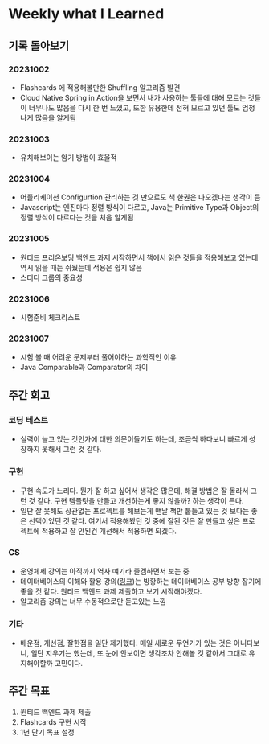 # Weekly what I Learned

## 기록 돌아보기

### 20231002

- Flashcards 에 적용해볼만한 Shuffling 알고리즘 발견
- Cloud Native Spring in Action을 보면서 내가 사용하는 툴들에 대해 모르는 것들이 너무나도 많음을 다시 한 번 느꼈고, 또한 유용한데 전혀 모르고 있던 툴도 엄청나게 많음을 알게됨

### 20231003

- 유치해보이는 암기 방법이 효율적

### 20231004

- 어플리케이션 Configurtion 관리하는 것 만으로도 책 한권은 나오겠다는 생각이 듬
- Javascript는 엔진마다 정렬 방식이 다르고, Java는 Primitive Type과 Object의 정렬 방식이 다르다는 것을 처음 알게됨

### 20231005

- 원티드 프리온보딩 백엔드 과제 시작하면서 책에서 읽은 것들을 적용해보고 있는데 역시 읽을 때는 쉬웠는데 적용은 쉽지 않음
- 스터디 그룹의 중요성

### 20231006

- 시험준비 체크리스트

### 20231007

- 시험 볼 때 어려운 문제부터 풀어야하는 과학적인 이유
- Java Comparable과 Comparator의 차이

## 주간 회고

### 코딩 테스트

- 실력이 늘고 있는 것인가에 대한 의문이들기도 하는데, 조금씩 하다보니 빠르게 성장하지 못해서 그런 것 같다.

### 구현

- 구현 속도가 느리다. 뭔가 잘 하고 싶어서 생각은 많은데, 해결 방법은 잘 몰라서 그런 것 같다. 구현 템플릿을 만들고 개선하는게 좋지 않을까? 하는 생각이 든다.
- 일단 잘 못해도 상관없는 프로젝트를 해보는게 맨날 책만 붙들고 있는 것 보다는 좋은 선택이었던 것 같다. 여기서 적용해봤던 것 중에 잘된 것은 잘 만들고 싶은 프로젝트에 적용하고 잘 안된건 개선해서 적용하면 되겠다.

### CS

- 운영체제 강의는 아직까지 역사 얘기라 즐겜하면서 보는 중
- 데이터베이스의 이해와 활용 강의([링크](https://new.kmooc.kr/view/course/detail/10039?tm=20231009104958))는 방황하는 데이터베이스 공부 방향 잡기에 좋을 것 같다. 원티드 백엔드 과제 제출하고 보기 시작해야겠다.
- 알고리즘 강의는 너무 수동적으로만 듣고있는 느낌

### 기타

- 배운점, 개선점, 잘한점을 일단 제거했다. 매일 새로운 무언가가 있는 것은 아니다보니, 일단 지우기는 했는데, 또 눈에 안보이면 생각조차 안해볼 것 같아서 그대로 유지해야할까 고민이다.

## 주간 목표

1. 원티드 백엔드 과제 제출
2. Flashcards 구현 시작
3. 1년 단기 목표 설정
